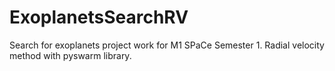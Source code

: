 # ExoplanetsSearchRV
Search for exoplanets project work for M1 SPaCe Semester 1. Radial velocity method with pyswarm library. 

